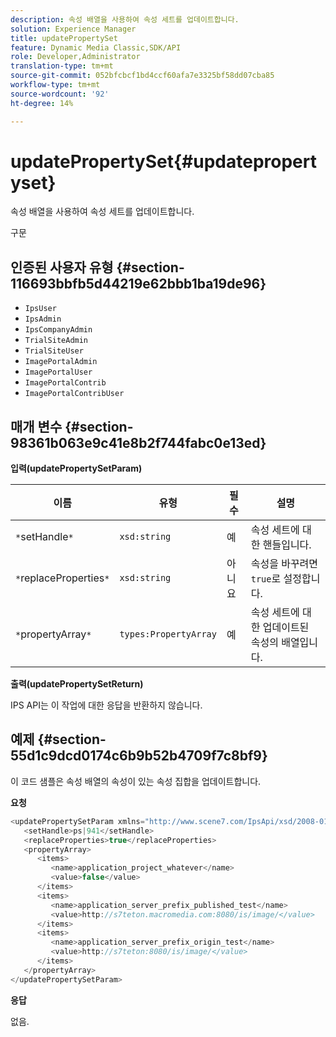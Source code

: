 ```yaml
---
description: 속성 배열을 사용하여 속성 세트를 업데이트합니다.
solution: Experience Manager
title: updatePropertySet
feature: Dynamic Media Classic,SDK/API
role: Developer,Administrator
translation-type: tm+mt
source-git-commit: 052bfcbcf1bd4ccf60afa7e3325bf58dd07cba85
workflow-type: tm+mt
source-wordcount: '92'
ht-degree: 14%

---
```



# updatePropertySet{#updatepropertyset}

속성 배열을 사용하여 속성 세트를 업데이트합니다.

구문

## 인증된 사용자 유형 {#section-116693bbfb5d44219e62bbb1ba19de96}

* `IpsUser`
* `IpsAdmin`
* `IpsCompanyAdmin`
* `TrialSiteAdmin`
* `TrialSiteUser`
* `ImagePortalAdmin`
* `ImagePortalUser`
* `ImagePortalContrib`
* `ImagePortalContribUser`

## 매개 변수 {#section-98361b063e9c41e8b2f744fabc0e13ed}

**입력(updatePropertySetParam)**

| 이름 | 유형 | 필수 | 설명 |
|---|---|---|---|
| `*`setHandle`*` | `xsd:string` | 예 | 속성 세트에 대한 핸들입니다. |
| `*`replaceProperties`*` | `xsd:string` | 아니요 | 속성을 바꾸려면 `true`로 설정합니다. |
| `*`propertyArray`*` | `types:PropertyArray` | 예 | 속성 세트에 대한 업데이트된 속성의 배열입니다. |

**출력(updatePropertySetReturn)**

IPS API는 이 작업에 대한 응답을 반환하지 않습니다.

## 예제 {#section-55d1c9dcd0174c6b9b52b4709f7c8bf9}

이 코드 샘플은 속성 배열의 속성이 있는 속성 집합을 업데이트합니다.

**요청**

```java
<updatePropertySetParam xmlns="http://www.scene7.com/IpsApi/xsd/2008-01-15">
   <setHandle>ps|941</setHandle>
   <replaceProperties>true</replaceProperties>
   <propertyArray>
      <items>
         <name>application_project_whatever</name>
         <value>false</value>
      </items>
      <items>
         <name>application_server_prefix_published_test</name>
         <value>http://s7teton.macromedia.com:8080/is/image/</value>
      </items>
      <items>
         <name>application_server_prefix_origin_test</name>
         <value>http://s7teton:8080/is/image/</value>
      </items>
   </propertyArray>
</updatePropertySetParam>
```

**응답**

없음.

